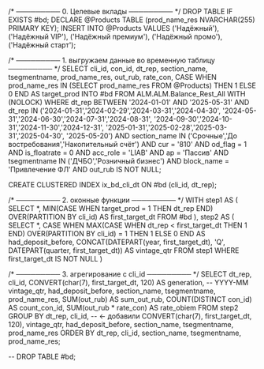 /* ───────── 0. Целевые вклады ───────── */
DROP TABLE IF EXISTS #bd;
DECLARE @Products TABLE (prod_name_res NVARCHAR(255) PRIMARY KEY);
INSERT INTO @Products VALUES
('Надёжный'), ('Надёжный VIP'),
('Надёжный премиум'), ('Надёжный промо'),
('Надёжный старт');

/* ───────── 1. выгружаем данные во временную таблицу ───────── */
SELECT
    cli_id,
    con_id,
    dt_rep,
    section_name,
    tsegmentname,
    prod_name_res,
    out_rub,
    rate_con,
    CASE WHEN prod_name_res IN (SELECT prod_name_res FROM @Products)
         THEN 1 ELSE 0 END AS target_prod
INTO  #bd
FROM  ALM.ALM.Balance_Rest_All WITH (NOLOCK)
WHERE dt_rep BETWEEN '2024-01-01' AND '2025-05-31'
  AND dt_rep IN ('2024-01-31','2024-02-29','2024-03-31','2024-04-30',
                 '2024-05-31','2024-06-30','2024-07-31','2024-08-31',
                 '2024-09-30','2024-10-31','2024-11-30','2024-12-31',
                 '2025-01-31','2025-02-28','2025-03-31','2025-04-30',
                 '2025-05-20')
  AND section_name  IN ('Срочные','До востребования','Накопительный счёт')
  AND cur           = '810'
  AND od_flag       = 1
  AND is_floatrate  = 0
  AND acc_role      = 'LIAB'
  AND ap            = 'Пассив'
  AND tsegmentname IN ('ДЧБО','Розничный бизнес')
  AND block_name    = 'Привлечение ФЛ'
  AND out_rub IS NOT NULL;

CREATE CLUSTERED INDEX ix_bd_cli_dt ON #bd (cli_id, dt_rep);

/* ───────── 2. оконные функции ───────── */
WITH step1 AS (
    SELECT *,
           MIN(CASE WHEN target_prod = 1 THEN dt_rep END)
               OVER(PARTITION BY cli_id) AS first_target_dt
    FROM #bd
),
step2 AS (
    SELECT *,
           CASE WHEN MAX(CASE WHEN dt_rep < first_target_dt THEN 1 END)
                    OVER(PARTITION BY cli_id) = 1
                THEN 1 ELSE 0 END                         AS had_deposit_before,
           CONCAT(DATEPART(year, first_target_dt), 'Q',
                  DATEPART(quarter, first_target_dt))     AS vintage_qtr
    FROM step1
    WHERE first_target_dt IS NOT NULL
)

/* ───────── 3. агрегирование с cli_id ───────── */
SELECT
    dt_rep,
    cli_id,
    CONVERT(char(7), first_target_dt, 120) AS generation,   -- YYYY-MM
    vintage_qtr,
    had_deposit_before,
    section_name,
    tsegmentname,
    prod_name_res,
    SUM(out_rub)                  AS sum_out_rub,
    COUNT(DISTINCT con_id)        AS count_con_id,
    SUM(out_rub * rate_con)       AS rate_obiem
FROM step2
GROUP BY
    dt_rep,
    cli_id,                       -- ← добавили
    CONVERT(char(7), first_target_dt, 120),
    vintage_qtr,
    had_deposit_before,
    section_name,
    tsegmentname,
    prod_name_res
ORDER BY
    dt_rep,
    cli_id,
    section_name,
    tsegmentname,
    prod_name_res;

-- DROP TABLE #bd;
